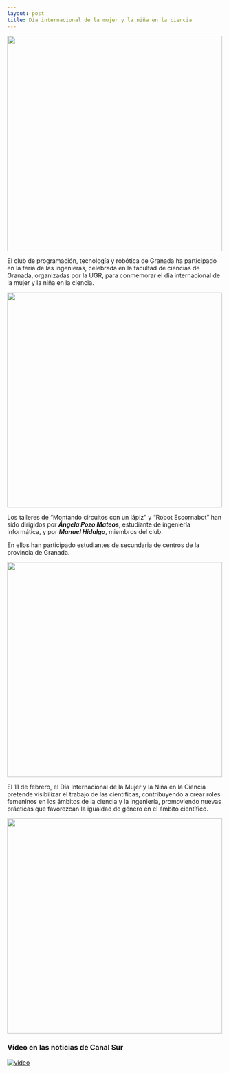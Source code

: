 ```yaml
---
layout: post
title: Día internacional de la mujer y la niña en la ciencia
---
```






<img src="http://clubroboticagranada.github.io/images/angela.jpg" width="500" />


El club de programación, tecnología y robótica de Granada ha participado en la feria de las ingenieras, celebrada en la facultad de ciencias de Granada, organizadas por la UGR, para conmemorar el día internacional de la mujer y la niña en la ciencia.

<img src="http://clubroboticagranada.github.io/images/manuel1.jpeg" width="500" />

Los talleres de “Montando circuitos con un lápiz” y “Robot Escornabot” han sido dirigidos por ***Ángela Pozo Mateos***, estudiante de ingeniería informática, y por ***Manuel Hidalgo***, miembros del club.

En ellos han participado estudiantes de secundaria de centros de la provincia de Granada.

<img src="http://clubroboticagranada.github.io/images/foto_taller_ingenieras.jpeg" width="500" />


El 11 de febrero, el Día Internacional de la Mujer y la Niña en la Ciencia pretende visibilizar el trabajo de las científicas, contribuyendo a crear roles femeninos en los ámbitos de la ciencia y la ingeniería, promoviendo nuevas prácticas que favorezcan la igualdad de género en el ámbito científico.

<img src="http://clubroboticagranada.github.io/images/feria_ingenierias_cartel.jpg" width="500" />



 ### Video en las noticias de Canal Sur ###
 


[![video](https://img.youtube.com/vi/lNMmKzEC2JE/maxresdefault.jpg)](https://www.youtube.com/embed/lNMmKzEC2JE)
